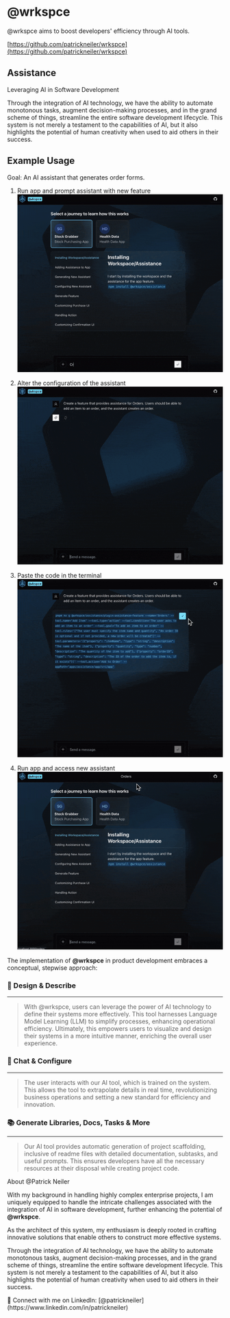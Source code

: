 # @wrkspce

@wrkspce aims to boost developers' efficiency through AI tools.

[https://github.com/patrickneiler/wrkspce](https://github.com/patrickneiler/wrkspce)

## Assistance
Leveraging AI in Software Development

Through the integration of AI technology, we have the ability to automate monotonous tasks, augment decision-making processes, and in the grand scheme of things, streamline the entire software development lifecycle. This system is not merely a testament to the capabilities of AI, but it also highlights the potential of human creativity when used to aid others in their success.

## Example Usage

Goal: An AI assistant that generates order forms.

1. Run app and prompt assistant with new feature
![Define](./examples/assistance/orders/1.gif)


2. Alter the configuration of the assistant
![Define](./examples/assistance/orders/2.gif)

3. Paste the code in the terminal
![Define](./examples/assistance/orders/3.gif)

4. Run app and access new assistant
![Define](./examples/assistance/orders/4.gif)

The implementation of **@wrkspce** in product development embraces a conceptual, stepwise approach:

### 🎨 Design & Describe

---

> With @wrkspce, users can leverage the power of AI technology to define their systems more effectively. This tool harnesses Language Model Learning (LLM) to simplify processes, enhancing operational efficiency. Ultimately, this empowers users to visualize and design their systems in a more intuitive manner, enriching the overall user experience.
> 

### 💬 Chat & Configure

---

> The user interacts with our AI tool, which is trained on the system. This allows the tool to extrapolate details in real time, revolutionizing business operations and setting a new standard for efficiency and innovation.
> 

### 📚 Generate Libraries, Docs, Tasks & More

---

> Our AI tool provides automatic generation of project scaffolding, inclusive of readme files with detailed documentation, subtasks, and useful prompts. This ensures developers have all the necessary resources at their disposal while creating project code.
> 


About @Patrick Neiler

With my background in handling highly complex enterprise projects, I am uniquely equipped to handle the intricate challenges associated with the integration of AI in software development, further enhancing the potential of **@wrkspce**.

As the architect of this system, my enthusiasm is deeply rooted in crafting innovative solutions that enable others to construct more effective systems.

Through the integration of AI technology, we have the ability to automate monotonous tasks, augment decision-making processes, and in the grand scheme of things, streamline the entire software development lifecycle. This system is not merely a testament to the capabilities of AI, but it also highlights the potential of human creativity when used to aid others in their success.

<aside>
📢 Connect with me on LinkedIn: [@patrickneiler](https://www.linkedin.com/in/patrickneiler)

</aside>

